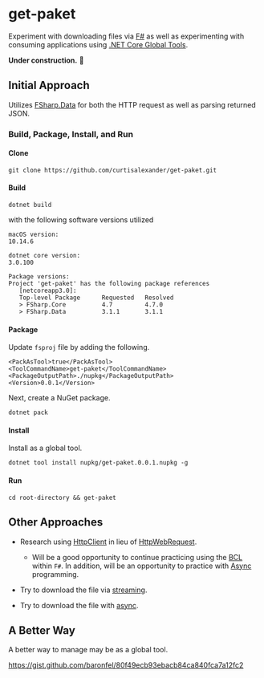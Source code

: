 # get-paket

Experiment with downloading files via [F#](https://fsharp.org/) as well as experimenting with consuming applications using [.NET Core Global Tools](https://docs.microsoft.com/en-us/dotnet/core/tools/global-tools).

**Under construction.**
:construction:

## Initial Approach

Utilizes [FSharp.Data](https://fsharp.github.io/FSharp.Data/library/Http.html) for both the HTTP request as well as parsing returned JSON.

### Build, Package, Install, and Run

#### Clone

```
git clone https://github.com/curtisalexander/get-paket.git
```

#### Build

```
dotnet build
```

with the following software versions utilized

```
macOS version:
10.14.6

dotnet core version:
3.0.100

Package versions:
Project 'get-paket' has the following package references
   [netcoreapp3.0]:
   Top-level Package      Requested   Resolved
   > FSharp.Core          4.7         4.7.0
   > FSharp.Data          3.1.1       3.1.1
```

#### Package

Update `fsproj` file by adding the following.


```
<PackAsTool>true</PackAsTool>
<ToolCommandName>get-paket</ToolCommandName>
<PackageOutputPath>./nupkg</PackageOutputPath>
<Version>0.0.1</Version>
```

Next, create a NuGet package.

```
dotnet pack
```

#### Install

Install as a global tool.

```
dotnet tool install nupkg/get-paket.0.0.1.nupkg -g
```

#### Run

```
cd root-directory && get-paket
```

## Other Approaches

- Research using [HttpClient](https://docs.microsoft.com/en-us/dotnet/api/system.net.http.httpclient?view=netcore-3.0) in lieu of [HttpWebRequest](https://docs.microsoft.com/en-us/dotnet/api/system.net.httpwebrequest?&view=netcore-3.0).

  - Will be a good opportunity to continue practicing using the [BCL](https://docs.microsoft.com/en-us/dotnet/api/index) within `F#`. In addition, will be an opportunity to practice with [Async](https://docs.microsoft.com/en-us/dotnet/fsharp/tutorials/asynchronous-and-concurrent-programming/async) programming.

- Try to download the file via [streaming](https://github.com/curtisalexander/get-paket/blob/master/Program.fs#L87).

- Try to download the file with [async](https://github.com/curtisalexander/get-paket/blob/master/Program.fs#L88).

## A Better Way

A better way to manage may be as a global tool.

https://gist.github.com/baronfel/80f49ecb93ebacb84ca840fca7a12fc2
